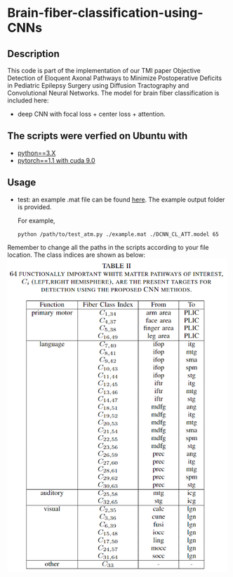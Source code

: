 # Brain-fiber-classification-using-CNNs

## Description
This code is part of the implementation of our TMI paper Objective Detection of Eloquent Axonal Pathways to Minimize Postoperative Deficits in Pediatric Epilepsy Surgery using Diffusion Tractography and Convolutional Neural Networks. The model for brain fiber classification is included here:
- deep CNN with focal loss + center loss + attention.
 
## The scripts were verfied on Ubuntu with
- [python==3.X](https://www.anaconda.com/download/)
- [pytorch==1.1 with cuda 9.0](http://pytorch.org/)
## Usage
- test: an example .mat file can be found [here](https://drive.google.com/file/d/1jsoRmF9J_bSxKBPV3FFLmVxe-amX3bnJ/view?usp=sharing). The example output folder is provided.
  
  For example, 
  ```
  python /path/to/test_atm.py ./example.mat ./DCNN_CL_ATT.model 65
  ```
Remember to change all the paths in the scripts according to your file location. The class indices are shown as below:
![Image of Table II](https://github.com/HaotianMXu/Brain-fiber-classification-using-CNNs/blob/master/index_to_class.PNG)

